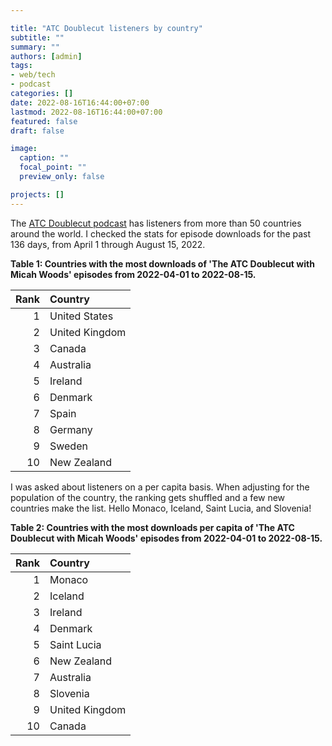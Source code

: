 ```yaml
---

title: "ATC Doublecut listeners by country"
subtitle: ""
summary: ""
authors: [admin]
tags: 
- web/tech
- podcast
categories: []
date: 2022-08-16T16:44:00+07:00
lastmod: 2022-08-16T16:44:00+07:00
featured: false
draft: false

image:
  caption: ""
  focal_point: ""
  preview_only: false

projects: []
---
```


The [ATC Doublecut podcast](https://atc-doublecut.transistor.fm/) has listeners from more than 50 countries around the world. I checked the stats for episode downloads for the past 136 days, from April 1 through August 15, 2022.

**Table 1: Countries with the most downloads of 'The ATC Doublecut with Micah Woods' episodes from 2022-04-01 to 2022-08-15.**

| Rank|Country        |
|----:|:--------------|
|    1|United States  |
|    2|United Kingdom |
|    3|Canada         |
|    4|Australia      |
|    5|Ireland        |
|    6|Denmark        |
|    7|Spain          |
|    8|Germany        |
|    9|Sweden         |
|   10|New Zealand    |

I was asked about listeners on a per capita basis. When adjusting for the population of the country, the ranking gets shuffled and a few new countries make the list. Hello Monaco, Iceland, Saint Lucia, and Slovenia!

**Table 2: Countries with the most downloads per capita of 'The ATC Doublecut with Micah Woods' episodes from 2022-04-01 to 2022-08-15.**

| Rank|Country        |
|----:|:--------------|
|    1|Monaco         |
|    2|Iceland        |
|    3|Ireland        |
|    4|Denmark        |
|    5|Saint Lucia    |
|    6|New Zealand    |
|    7|Australia      |
|    8|Slovenia       |
|    9|United Kingdom |
|   10|Canada         |

